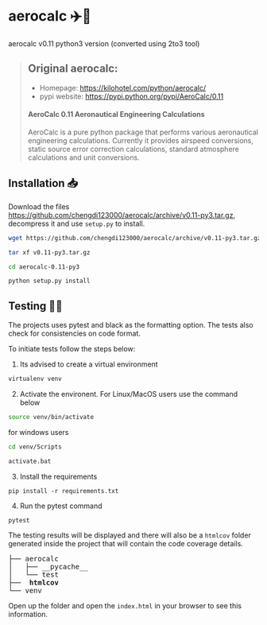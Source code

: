 # aerocalc ✈️🧮

aerocalc v0.11 python3 version (converted using 2to3 tool)

> ## Original aerocalc:
>
> - Homepage: https://kilohotel.com/python/aerocalc/
> - pypi website: https://pypi.python.org/pypi/AeroCalc/0.11
>
> #### AeroCalc 0.11 Aeronautical Engineering Calculations
>
> AeroCalc is a pure python package that performs various aeronautical engineering calculations. Currently it provides airspeed conversions, static source error correction calculations, standard atmosphere calculations and unit conversions.

## Installation 📥

Download the files https://github.com/chengdi123000/aerocalc/archive/v0.11-py3.tar.gz, decompress it and use `setup.py` to install.

```bash
wget https://github.com/chengdi123000/aerocalc/archive/v0.11-py3.tar.gz

tar xf v0.11-py3.tar.gz

cd aerocalc-0.11-py3

python setup.py install
```

## Testing 🧪🧪

The projects uses pytest and black as the formatting option. The tests also check for consistencies on code format.

To initiate tests follow the steps below:

1. Its advised to create a virtual environment

```bash
virtualenv venv
```

2. Activate the environent. For Linux/MacOS users use the command below

```bash
source venv/bin/activate
```

for windows users

```bash
cd venv/Scripts

activate.bat
```

3. Install the requirements

```shell
pip install -r requirements.txt
```

4. Run the pytest command

```bash
pytest
```

The testing results will be displayed and there will also be a `htmlcov` folder generated inside the project that will contain the code coverage details.

<pre>
├── aerocalc
│   ├── __pycache__
│   └── test
├──  <b>htmlcov</b>
└── venv
</pre>

Open up the folder and open the `index.html` in your browser to see this information.

